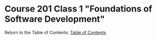 # Course 201 Class 1 "Foundations of Software Development"

Return to the Table of Contents: [Table of Contents](https://todd75.github.io/reading-notes/)